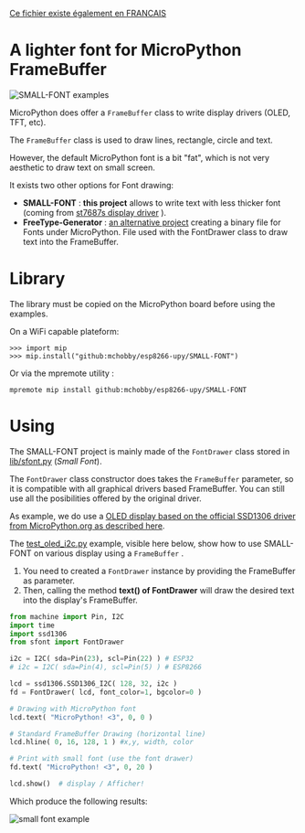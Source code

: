 [Ce fichier existe également en FRANCAIS](readme.md)

# A lighter font for MicroPython FrameBuffer

![SMALL-FONT examples](docs/_static/small-font.jpg)

MicroPython does offer a `FrameBuffer` class to write display drivers (OLED, TFT, etc).

The `FrameBuffer` class is used to draw lines, rectangle, circle and text.

However, the default MicroPython font is a bit "fat", which is not very aesthetic to draw text on small screen.

It exists two other options for Font drawing:
* __SMALL-FONT__ : __this project__ allows to write text with less thicker font (coming from [st7687s display driver](https://github.com/mchobby/esp8266-upy/tree/master/st7687s) ).
* __FreeType-Generator__ : [an alternative project](https://github.com/mchobby/freetype-generator) creating a binary file for Fonts under MicroPython. File used with the FontDrawer class to draw text into the FrameBuffer.


# Library

The library must be copied on the MicroPython board before using the examples.

On a WiFi capable plateform:

```
>>> import mip
>>> mip.install("github:mchobby/esp8266-upy/SMALL-FONT")
```

Or via the mpremote utility :

```
mpremote mip install github:mchobby/esp8266-upy/SMALL-FONT
```

# Using

The SMALL-FONT project is mainly made of the `FontDrawer` class stored in [lib/sfont.py](lib/sfont.py) (_Small Font_).

The `FontDrawer` class constructor does takes the `FrameBuffer` parameter, so it is compatible with all graphical drivers based FrameBuffer. You can still use all the posibilities offered by the original driver.

As example, we do use a [OLED display based on the official SSD1306 driver from MicroPython.org as described here](https://github.com/mchobby/esp8266-upy/tree/master/oled-ssd1306).

The [test_oled_i2c.py](examples/test_oled_i2c.py) example, visible here below, show how to use SMALL-FONT on various display using a `FrameBuffer` .

1. You need to created a `FontDrawer` instance by providing the FrameBuffer as parameter.
2. Then, calling the method __text() of FontDrawer__ will draw the desired text into the display's FrameBuffer.  

``` python
from machine import Pin, I2C
import time
import ssd1306
from sfont import FontDrawer

i2c = I2C( sda=Pin(23), scl=Pin(22) ) # ESP32
# i2c = I2C( sda=Pin(4), scl=Pin(5) ) # ESP8266

lcd = ssd1306.SSD1306_I2C( 128, 32, i2c )
fd = FontDrawer( lcd, font_color=1, bgcolor=0 )

# Drawing with MicroPython font
lcd.text( "MicroPython! <3", 0, 0 )

# Standard FrameBuffer Drawing (horizontal line)
lcd.hline( 0, 16, 128, 1 ) #x,y, width, color

# Print with small font (use the font drawer)
fd.text( "MicroPython! <3", 0, 20 )

lcd.show()  # display / Afficher!
```
Which produce the following results:

![small font example](docs/_static/small-font.jpg)
